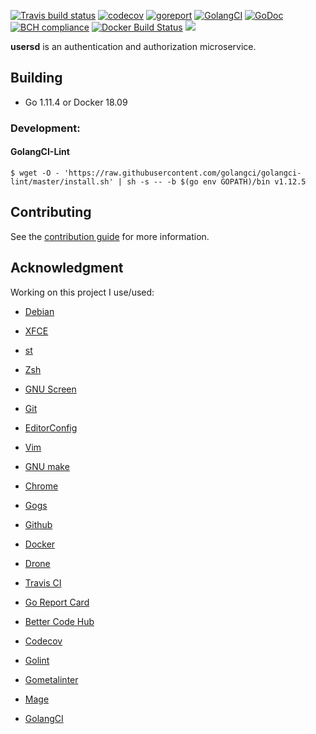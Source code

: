 [![Travis build status](https://travis-ci.com/ntrrg/usersd.svg?branch=master)](https://travis-ci.com/ntrrg/usersd)
[![codecov](https://codecov.io/gh/ntrrg/usersd/branch/master/graph/badge.svg)](https://codecov.io/gh/ntrrg/usersd)
[![goreport](https://goreportcard.com/badge/github.com/ntrrg/usersd)](https://goreportcard.com/report/github.com/ntrrg/usersd)
[![GolangCI](https://golangci.com/badges/github.com/ntrrg/usersd.svg)](https://golangci.com/r/github.com/ntrrg/usersd)
[![GoDoc](https://godoc.org/github.com/ntrrg/usersd/pkg/usersd?status.svg)](https://godoc.org/github.com/ntrrg/usersd/pkg/usersd)
[![BCH compliance](https://bettercodehub.com/edge/badge/ntrrg/usersd?branch=master)](https://bettercodehub.com/results/ntrrg/usersd)
[![Docker Build Status](https://img.shields.io/docker/build/ntrrg/usersd.svg)](https://cloud.docker.com/u/ntrrg/repository/docker/ntrrg/usersd)
[![](https://images.microbadger.com/badges/image/ntrrg/usersd.svg)](https://microbadger.com/images/ntrrg/usersd)

**usersd** is an authentication and authorization microservice.

## Building

* Go 1.11.4 or Docker 18.09

### Development:

#### GolangCI-Lint

```shell-session
$ wget -O - 'https://raw.githubusercontent.com/golangci/golangci-lint/master/install.sh' | sh -s -- -b $(go env GOPATH)/bin v1.12.5
```

## Contributing

See the [contribution guide](CONTRIBUTING.md) for more information.

## Acknowledgment

Working on this project I use/used:

* [Debian](https://www.debian.org/)

* [XFCE](https://xfce.org/)

* [st](https://st.suckless.org/)

* [Zsh](http://www.zsh.org/)

* [GNU Screen](https://www.gnu.org/software/screen)

* [Git](https://git-scm.com/)

* [EditorConfig](http://editorconfig.org/)

* [Vim](https://www.vim.org/)

* [GNU make](https://www.gnu.org/software/make/)

* [Chrome](https://www.google.com/chrome/browser/desktop/index.html)

* [Gogs](https://gogs.io/)

* [Github](https://github.com)

* [Docker](https://docker.com)

* [Drone](https://drone.io/)

* [Travis CI](https://travis-ci.org)

* [Go Report Card](https://goreportcard.com)

* [Better Code Hub](https://bettercodehub.com)

* [Codecov](https://codecov.io)

* [Golint](https://github.com/golang/lint/)

* [Gometalinter](https://github.com/alecthomas/gometalinter)

* [Mage](https://magefile.org/)

* [GolangCI](https://golangci.com)

